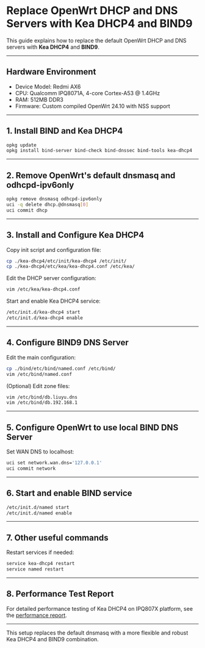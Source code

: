 # Replace OpenWrt DHCP and DNS Servers with Kea DHCP4 and BIND9

This guide explains how to replace the default OpenWrt DHCP and DNS servers with **Kea DHCP4** and **BIND9**.

---

## Hardware Environment

- Device Model: Redmi AX6
- CPU: Qualcomm IPQ8071A, 4-core Cortex-A53 @ 1.4GHz
- RAM: 512MB DDR3
- Firmware: Custom compiled OpenWrt 24.10 with NSS support

---

## 1. Install BIND and Kea DHCP4

```bash
opkg update
opkg install bind-server bind-check bind-dnssec bind-tools kea-dhcp4
```

---

## 2. Remove OpenWrt's default dnsmasq and odhcpd-ipv6only

```bash
opkg remove dnsmasq odhcpd-ipv6only
uci -q delete dhcp.@dnsmasq[0]
uci commit dhcp
```

---

## 3. Install and Configure Kea DHCP4

Copy init script and configuration file:

```bash
cp ./kea-dhcp4/etc/init/kea-dhcp4 /etc/init/
cp ./kea-dhcp4/etc/kea/kea-dhcp4.conf /etc/kea/
```

Edit the DHCP server configuration:

```bash
vim /etc/kea/kea-dhcp4.conf
```

Start and enable Kea DHCP4 service:

```bash
/etc/init.d/kea-dhcp4 start
/etc/init.d/kea-dhcp4 enable
```

---

## 4. Configure BIND9 DNS Server

Edit the main configuration:

```bash
cp ./bind/etc/bind/named.conf /etc/bind/
vim /etc/bind/named.conf
```

(Optional) Edit zone files:

```bash
vim /etc/bind/db.liuyu.dns
vim /etc/bind/db.192.168.1
```

---

## 5. Configure OpenWrt to use local BIND DNS Server

Set WAN DNS to localhost:

```bash
uci set network.wan.dns='127.0.0.1'
uci commit network
```

---

## 6. Start and enable BIND service

```bash
/etc/init.d/named start
/etc/init.d/named enable
```

---

## 7. Other useful commands

Restart services if needed:

```bash
service kea-dhcp4 restart
service named restart
```

---

## 8. Performance Test Report

For detailed performance testing of Kea DHCP4 on IPQ807X platform, see the [performance report](./kea-dhcp4-ipq807x-performance-report.md).

---

This setup replaces the default dnsmasq with a more flexible and robust Kea DHCP4 and BIND9 combination.




